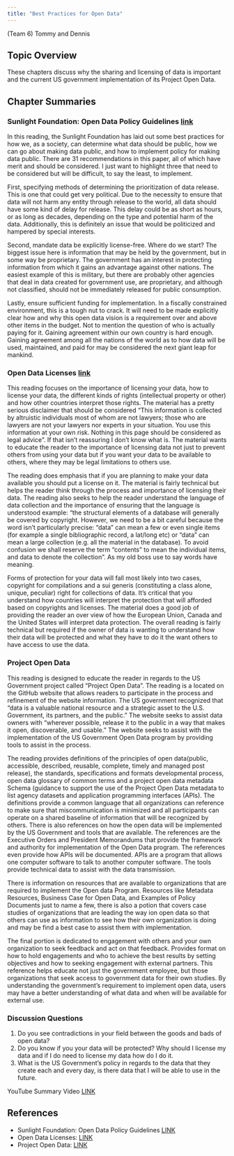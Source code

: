 ```yaml
---
title: "Best Practices for Open Data"
---
```


(Team 6)
Tommy and Dennis


## Topic Overview
These chapters discuss why the sharing and licensing of data is important and the current US government implementation of its Project Open Data. 


## Chapter Summaries

### Sunlight Foundation: Open Data Policy Guidelines [link](https://sunlightfoundation.com/opendataguidelines/)

In this reading, the Sunlight Foundation has laid out some best practices for how we, as a society, can determine what data should be public, how we can go about making data public, and how to implement policy for making data public.  There are 31 recommendations in this paper, all of which have merit and should be considered.  I just want to highlight three that need to be considered but will be difficult, to say the least, to implement.  

First, specifying methods of determining the prioritization of data release.  This is one that could get very political.  Due to the necessity to ensure that data will not harm any entity through release to the world, all data should have some kind of delay for release.  This delay could be as short as hours, or as long as decades, depending on the type and potential harm of the data.  Additionally, this is definitely an issue that would be politicized and hampered by special interests.  

Second, mandate data be explicitly license-free.  Where do we start?  The biggest issue here is information that may be held by the government, but in some way be proprietary.  The government has an interest in protecting information from which it gains an advantage against other nations.  The easiest example of this is military, but there are probably other agencies that deal in data created for government use, are proprietary, and although not classified, should not be immediately released for public consumption.  

Lastly, ensure sufficient funding for implementation.  In a fiscally constrained environment, this is a tough nut to crack.  It will need to be made explicitly clear how and why this open data vision is a requirement over and above other items in the budget.  Not to mention the question of who is actually paying for it.  Gaining agreement within our own country is hard enough.  Gaining agreement among all the nations of the world as to how data will be used, maintained, and paid for may be considered the next giant leap for mankind.  

### Open Data Licenses [link](https://opendefinition.org/guide/data/)

This reading focuses on the importance of licensing your data, how to license your data, the different kinds of rights (intellectual property or other) and how other countries interpret those rights. The material has a pretty serious disclaimer that should be considered “This information is collected by altruistic individuals most of whom are not lawyers; those who are lawyers are not your lawyers nor experts in your situation. You use this information at your own risk. Nothing in this page should be considered as legal advice”. If that isn’t reassuring I don’t know what is. The material wants to educate the reader to the importance of licensing data not just to prevent others from using your data but if you want your data to be available to others, where they may be legal limitations to others use. 

The reading does emphasis that if you are planning to make your data available you should put a license on it. The material is fairly technical but helps the reader think through the process and importance of licensing their data. The reading also seeks to help the reader understand the language of data collection and the importance of ensuring that the language is understood example: “the structural elements of a database will generally be covered by copyright. However, we need to be a bit careful because the word isn’t particularly precise: “data” can mean a few or even single items (for example a single bibliographic record, a lat/long etc) or “data” can mean a large collection (e.g. all the material in the database). To avoid confusion we shall reserve the term “contents” to mean the individual items, and data to denote the collection”. As my old boss use to say words have meaning.

Forms of protection for your data will fall most likely into two cases, copyright for compilations and a sui generis (constituting a class alone, unique, peculiar) right for collections of data. It’s critical that you understand how countries will interpret the protection that will afforded based on copyrights and licenses. The material does a good job of providing the reader an over view of how the European Union, Canada and the United States will interpret data protection. The overall reading is fairly technical but required if the owner of data is wanting to understand how their data will be protected and what  they have to do it the want others to have access to use the data.

### Project Open Data

This reading is designed to educate the reader in regards to the US Government project called “Project Open Data”. The reading is a located on the GitHub website that allows readers to participate in the process and refinement of the website information. The US government recognized that “data is a valuable national resource and a strategic asset to the U.S. Government, its partners, and the public.” The website seeks to assist data owners with “wherever possible, release it to the public in a way that makes it open, discoverable, and usable.” The website seeks to assist with the implementation of the US Government Open Data program by providing tools to assist in the process.

The reading provides definitions of the principles of open data(public, accessible, described, reusable, complete, timely and managed post release), the standards, specifications and formats developmental process, open data glossary of common terms and a project open data metadata Schema (guidance to support the use of the Project Open Data metadata to list agency datasets and application programming interfaces (APIs). The definitions provide a common language that all organizations can reference to make sure that miscommunication is minimized and all participants can operate on a shared baseline of information that will be recognized by others. 
There is also references on how the open data will be implemented by the US Government and tools that are available. The references are the Executive Orders and President Memorandums that provide the framework and authority for implementation of the Open Data program. The references even provide how APIs will be documented. APIs are a program that allows one computer software to talk to another computer software. The tools provide technical data to assist with the data transmission. 

There is information on resources that are available to organizations that are required to implement the Open data Program. Resources like Metadata Resources, Business Case for Open Data, and Examples of Policy Documents just to name a few, there is also a potion that covers case studies of organizations that are leading the way ion open data so that others can use as information to see how their own organization is doing and may be find a best case to assist them with implementation. 

The final portion is dedicated to engagement with others and your own organization to seek feedback and act on that feedback. Provides format on how to hold engagements and who to achieve the best results by setting objectives and how to seeking engagement with external partners. This reference helps educate not just the government employee, but those organizations that seek access to government data for their own studies. By understanding the government’s requirement to implement open data, users may have a better understanding of what data and when will be available for external use. 

### Discussion Questions

1. Do you see contradictions in your field between the goods and bads of open data?  
2. Do you know if you your data will be protected? Why should I license my data and if I do need to license my data how do I do it.  
3. What is the US Government’s policy in regards to the data that they create each and every day, is there data that I will be able to use in the future.  

YouTube Summary Video [ LINK ](https://youtu.be/dkqZMJwXEwg)

## References
* Sunlight Foundation: Open Data Policy Guidelines [ LINK ](https://sunlightfoundation.com/opendataguidelines/)  
* Open Data Licenses: [ LINK ](https://opendefinition.org/guide/data/)  
* Project Open Data: [ LINK ](https://project-open-data.cio.gov/)  
